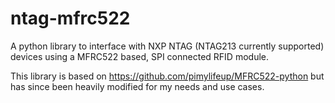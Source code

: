 # ntag-mfrc522

A python library to interface with NXP NTAG (NTAG213 currently supported) devices using
a MFRC522 based, SPI connected RFID module.

This library is based on https://github.com/pimylifeup/MFRC522-python
but has since been heavily modified for my needs and use cases.
